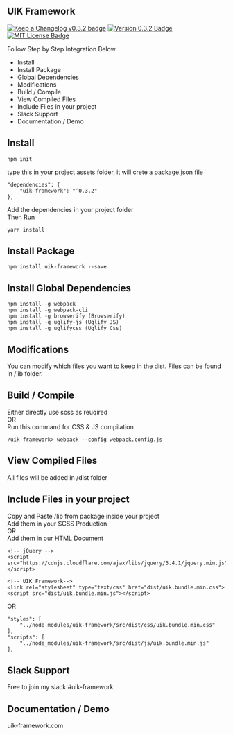 ## UIK Framework

[![Keep a Changelog v0.3.2 badge][changelog-badge]][changelog]
[![Version 0.3.2 Badge][version-badge]][changelog]
[![MIT License Badge][license-badge]][license]

Follow Step by Step Integration Below

* Install
* Install Package
* Global Dependencies
* Modifications
* Build / Compile
* View Compiled Files
* Include Files in your project
* Slack Support
* Documentation / Demo

## Install

```render
npm init
```
type this in your project assets folder, it will crete a package.json file

```render
"dependencies": {
	"uik-framework": "^0.3.2"
},
```
Add the dependencies in your project folder<br/>
Then Run
```render
yarn install
```

## Install Package

```render
npm install uik-framework --save
```

## Install Global Dependencies

```render
npm install -g webpack
npm install -g webpack-cli
npm install -g browserify (Browserify)
npm install -g uglify-js (Uglify JS)
npm install -g uglifycss (Uglify Css)
```

## Modifications

You can modify which files you want to keep in the dist.
Files can be found in /lib folder.

## Build / Compile

Either directly use scss as reuqired <br />
OR <br />
Run this command for CSS & JS compilation <br />

```render
/uik-framework> webpack --config webpack.config.js
```

## View Compiled Files

All files will be added in /dist folder

## Include Files in your project

Copy and Paste /lib from package inside your project <br />
Add them in your SCSS Production <br />
OR <br />
Add them in our HTML Document

```render
<!-- jQuery -->
<script src="https://cdnjs.cloudflare.com/ajax/libs/jquery/3.4.1/jquery.min.js"></script>

<!-- UIK Framework-->
<link rel="stylesheet" type="text/css" href="dist/uik.bundle.min.css">
<script src="dist/uik.bundle.min.js"></script>
```
OR
```render
"styles": [
	"../node_modules/uik-framework/src/dist/css/uik.bundle.min.css"
],
"scripts": [
	"../node_modules/uik-framework/src/dist/js/uik.bundle.min.js"
],
```

## Slack Support
Free to join my slack #uik-framework


## Documentation / Demo
uik-framework.com


[changelog]: ./CHANGELOG.md
[changelog-badge]: https://img.shields.io/badge/changelog-v0.3.2-%23E05735
[license]: ./LICENSE.md
[version-badge]: https://img.shields.io/badge/version-0.3.2-blue.svg
[license-badge]: https://img.shields.io/badge/license-MIT-blue.svg

